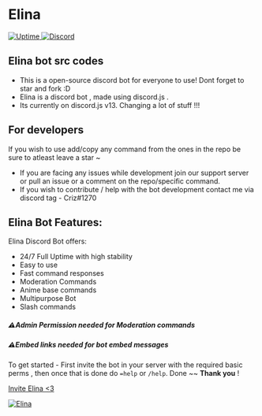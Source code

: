 <p align="center">
            <h1>Elina</h1> </center>
<a href="https://top.gg/bot/842397001954230303">
<img src="https://img.shields.io/uptimerobot/ratio/m790268525-a6294aaefe1fcd18b726574e?style=flat-square"
            alt="Uptime">
</a>            
            
<a href="https://discord.gg/Ecy6WpEZsD">
<img alt="Discord" src="https://img.shields.io/discord/782646778347388959?label=Discord">
</a>     
</p>

## Elina bot src codes

- This is a open-source discord bot for everyone to use! Dont forget to star and fork :D
- Elina is a discord bot , made using discord.js . 
- Its currently on discord.js v13. Changing a lot of stuff !!!

## For developers

If you wish to use add/copy any command from the ones in the repo be sure to atleast leave a star ~
- If you are facing any issues while development join our support server or pull an issue or a comment on the repo/specific command.
- If you wish to contribute / help with the bot development contact me via discord tag - Criz#1270

## Elina Bot Features:

Elina Discord Bot offers:

- 24/7 Full Uptime with high stability
- Easy to use
- Fast command responses
- Moderation Commands
- Anime base commands
- Multipurpose Bot
- Slash commands

##### ⚠Admin Permission needed for Moderation commands

##### ⚠Embed links needed for bot embed messages

To get started - First invite the bot in your server with the required basic perms , then once that is done do `=help` or `/help`. Done ~~
**Thank you** !

<a href="https://discord.com/api/oauth2/authorize?client_id=842397001954230303&permissions=1515552374487&scope=bot%20applications.commands">Invite Elina <3</a> 

[![Elina](https://images-ext-1.discordapp.net/external/cwWJ910yqrjJyBCDl80ND0lLH3vlxIqAvBbbKLq_04A/%3Fwidth%3D1200%26height%3D393/https/media.discordapp.net/attachments/862619247897477121/862925351851130900/image0.jpg)](https://crizmo.github.io/elina/)
